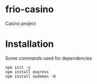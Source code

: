 # frio-casino
Casino project


# Installation
Some commands used for dependencies 
```
npm init -y
npm install express
npm install nodemon -D
```